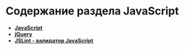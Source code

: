 Содержание раздела JavaScript
=============================
* **[JavaScript](https://github.com/uran1980/my-blog/blob/master/JavaScript/JavaScript.md)**
* **[jQuery](https://github.com/uran1980/my-blog/blob/master/jQuery/jQuery.md)**
* **[JSLint - валидатор JavaScript](https://github.com/uran1980/my-blog/blob/master/JavaScript/JSLint.md)**
